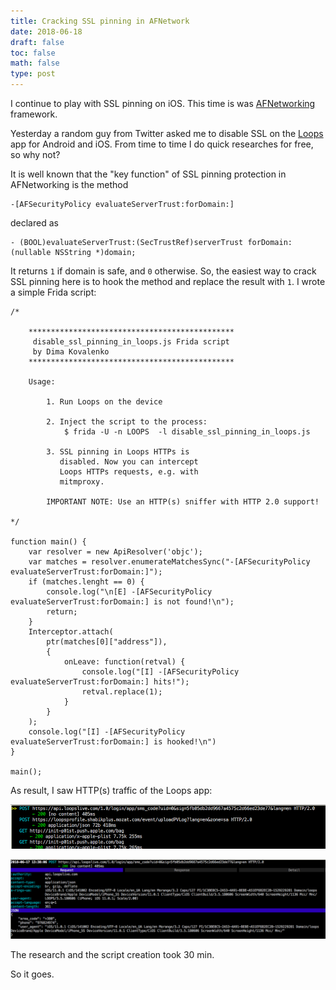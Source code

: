```yaml
---
title: Cracking SSL pinning in AFNetwork
date: 2018-06-18
draft: false
toc: false
math: false
type: post
---
```


I continue to play with SSL pinning on iOS. This time is was [AFNetworking](https://github.com/AFNetworking/AFNetworking) framework.

Yesterday a random guy from Twitter asked me to disable SSL on the [Loops](https://itunes.apple.com/sa/app/loops-your-live-playground/id1085411495?mt=8) app for Android and iOS. From time to time I do quick researches for free, so why not?

It is well known that the "key function" of SSL pinning protection in AFNetworking is the method

```
-[AFSecurityPolicy evaluateServerTrust:forDomain:]
```
declared as

```
- (BOOL)evaluateServerTrust:(SecTrustRef)serverTrust forDomain:(nullable NSString *)domain;
```

It returns `1` if domain is safe, and `0` otherwise. So, the easiest way to crack SSL pinning here is to hook the method and replace the result with `1`. I wrote a simple Frida script:

```
/*

	**********************************************
	 disable_ssl_pinning_in_loops.js Frida script
	 by Dima Kovalenko
	**********************************************
	
	Usage:
		
		1. Run Loops on the device
		
		2. Inject the script to the process:
			$ frida -U -n LOOPS  -l disable_ssl_pinning_in_loops.js
		
		3. SSL pinning in Loops HTTPs is
		   disabled. Now you can intercept
		   Loops HTTPs requests, e.g. with
		   mitmproxy.
		   
		IMPORTANT NOTE: Use an HTTP(s) sniffer with HTTP 2.0 support!

*/

function main() {
	var resolver = new ApiResolver('objc');
	var matches = resolver.enumerateMatchesSync("-[AFSecurityPolicy evaluateServerTrust:forDomain:]");
	if (matches.lenght == 0) {
		console.log("\n[E] -[AFSecurityPolicy evaluateServerTrust:forDomain:] is not found!\n");
		return;
	}
	Interceptor.attach(
		ptr(matches[0]["address"]),
		{
			onLeave: function(retval) {
				console.log("[I] -[AFSecurityPolicy evaluateServerTrust:forDomain:] hits!");
				retval.replace(1);
			}
		}
	);
	console.log("[I] -[AFSecurityPolicy evaluateServerTrust:forDomain:] is hooked!\n")
}

main();
```

As result, I saw HTTP(s) traffic of the Loops app:

![](sniff_example.png)

![](request_example.png)

The research and the script creation took 30 min.

So it goes.